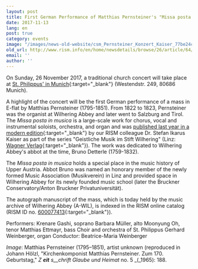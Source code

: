 ```yaml
---
layout: post
title: First German Performance of Matthias Pernsteiner's "Missa posta in musica"
date: 2017-11-13
lang: en
post: true
category: events
image: "/images/news-old-website/csm_Pernsteiner_Konzert_Kaiser_77be24cdba.jpg"
old_url: http://www.rism.info/en/home/newsdetails/browse/26/article/64/first-german-performance-of-matthias-pernsteiners-missa-posta-in-musica.html
email: ''
author: ''
---
```


On Sunday, 26 November 2017, a traditional church concert will take place at [St. Philippus' in Munich](http://www.pfarrverband-laim.de/st-philippus/aktuelles/details/article/st-philippus-traditionelles-kirchenkonzert-im-november.html){:target="_blank"} (Westendstr. 249, 80686 Munich).


A highlight of the concert will be the first German performance of a mass in E-flat by Matthias Pernsteiner (1795-1851). From 1822 to 1823, Pernsteiner was the organist at Wilhering Abbey and later went to Salzburg and Tirol. The _Missa posta in musica_ is a large-scale work for chorus, vocal and instrumental soloists, orchestra, and organ and was [published last year in a modern edition](/new_publications/2016/10/24/new-music-edition-series-founded-at-wilhering.html){:target="_blank"} by our RISM colleague Dr. Stefan Ikarus Kaiser as part of the series "Geistliche Musik im Stift Wilhering" (Linz: [Wagner Verlag](http://www.wagnerverlag.at/content/?product=matthias-pernsteiner-1795-1851-messa-posta-in-musica){:target="_blank"}). The work was dedicated to Wilhering Abbey's abbot at the time, Bruno Detterle (1759-1832).

The _Missa posta in musica_ holds a special place in the music history of Upper Austria. Abbot Bruno was named an honorary member of the newly formed Music Association (Musikverein) in Linz and provided space in Wilhering Abbey for its newly founded music school (later the Bruckner Conservatory/Anton Bruckner Privatuniversität).

The autograph manuscript of the mass, which is today held by the music archive of Wilhering Abbey (A-WIL), is indexed in the RISM online catalog (RISM ID no. [600077413](https://opac.rism.info/search?id=600077413&Language=en){:target="_blank"}).

Performers:
Krenare Gashi, soprano
Barbara Müller, alto
Moonyung Oh, tenor
Matthias Ettmayr, bass
Choir and orchestra of St. Philippus
Gerhard Weinberger, organ
Conductor: Beatrice-Maria Weinberger

_Image_: Matthias Pernsteiner (1795–1851), artist unknown (reproduced in Johann Hölzl, "Kirchenkomponist Matthias Pernsteiner. Zum 170. Geburtstag," _Z __eit__ s__chrift_ _Glaube und Heimat_ no. 5 _(_1965): 188.